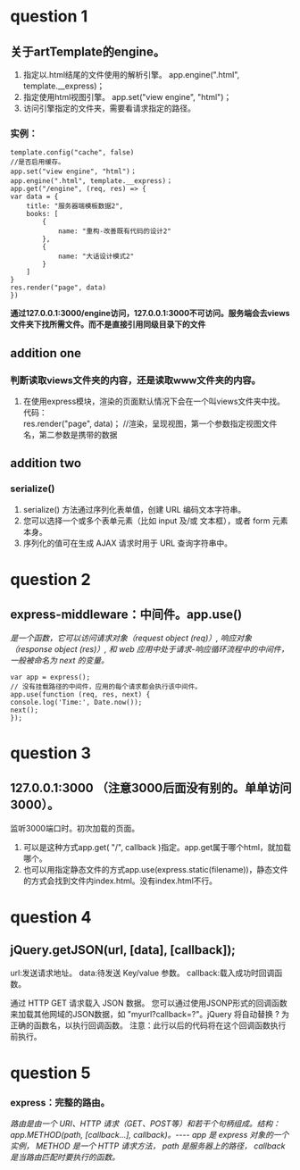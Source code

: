 ﻿# question 1
## 关于artTemplate的engine。

1. 指定以.html结尾的文件使用的解析引擎。  app.engine(".html", template.__express)；
2. 指定使用html视图引擎。  app.set("view engine", "html")；
3. 访问引擎指定的文件夹，需要看请求指定的路径。

### 实例：

	template.config("cache", false)
	//是否启用缓存。
	app.set("view engine", "html")；
	app.engine(".html", template.__express)；
	app.get("/engine", (req, res) => {
    var data = {
        title: "服务器端模板数据2",
        books: [
            {
                name: "重构-改善既有代码的设计2"
            },
            {
                name: "大话设计模式2"
            }
        ]
    }
    res.render("page", data)
	})
**通过127.0.0.1:3000/engine访问，127.0.0.1:3000不可访问。服务端会去views文件夹下找所需文件。而不是直接引用同级目录下的文件**

## addition one

### 判断读取views文件夹的内容，还是读取www文件夹的内容。

1. 在使用express模块，渲染的页面默认情况下会在一个叫views文件夹中找。
	代码：	 
    res.render("page", data)；
	//渲染，呈现视图，第一个参数指定视图文件名，第二参数是携带的数据

## addition two

### serialize()
1. serialize() 方法通过序列化表单值，创建 URL 编码文本字符串。
2. 您可以选择一个或多个表单元素（比如 input 及/或 文本框），或者 form 元素本身。
3. 序列化的值可在生成 AJAX 请求时用于 URL 查询字符串中。

	
	
# question 2

## express-middleware：中间件。app.use()

*是一个函数，它可以访问请求对象（request object (req)）, 响应对象（response object (res)）, 和 web 应用中处于请求-响应循环流程中的中间件，一般被命名为 next 的变量。*
    
	var app = express();    
    // 没有挂载路径的中间件，应用的每个请求都会执行该中间件。
    app.use(function (req, res, next) {
    console.log('Time:', Date.now());
    next();
    });


	
# question 3	

## 127.0.0.1:3000 （注意3000后面没有别的。单单访问3000）。

监听3000端口时。初次加载的页面。

1. 可以是这种方式app.get( "/", callback )指定。app.get属于哪个html，就加载哪个。
2. 也可以用指定静态文件的方式app.use(express.static(filename))，静态文件的方式会找到文件内index.html。没有index.html不行。



# question 4

## jQuery.getJSON(url, [data], [callback]);

url:发送请求地址。
data:待发送 Key/value 参数。
callback:载入成功时回调函数。

通过 HTTP GET 请求载入 JSON 数据。
您可以通过使用JSONP形式的回调函数来加载其他网域的JSON数据，如 "myurl?callback=?"。jQuery 将自动替换 ? 为正确的函数名，以执行回调函数。 注意：此行以后的代码将在这个回调函数执行前执行。



# question 5

### express：完整的路由。
*路由是由一个 URI、HTTP 请求（GET、POST等）和若干个句柄组成。结构：app.METHOD(path, [callback...], callback)。---- app 是 express 对象的一个实例， METHOD 是一个 HTTP 请求方法， path 是服务器上的路径， callback 是当路由匹配时要执行的函数。*

